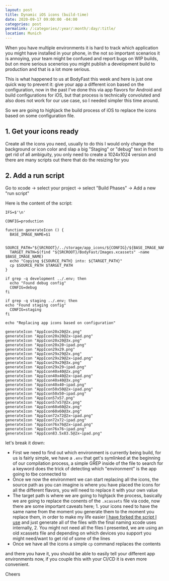 ```yaml
---
layout: post
title: Dynamic iOS icons (build-time)
date: 2020-09-17 09:00:00 -04:00
categories: post
permalink: /:categories/:year/:month/:day/:title/
location: Munich
---
```


When you have multiple environments it is hard to track which application you might have installed in your phone, in the not so important scenarios it is annoying, your team might be confused and report bugs on WIP builds, but on more serious scenerios you might publish a development build to production and that is a lot more serious.

This is what happened to us at BodyFast this week and here is just one quick way to prevent it: give your app a different icon based on the configuration, now in the past I've done this via app flavors for Android and build configurations for iOS, but that process is technically convoluted and also does not work for our use case, so I needed simpler this time around.

So we are going to highjack the build process of iOS to replace the icons based on some configuration file.

## 1. Get your icons ready

Create all the icons you need, usually to do this I would only change the background or icon color and slap a big "Staging" or "debug" text in front to get rid of all ambiguity, you only need to create a 1024x1024 version and there are many scripts out there that do the resizing for you

## 2. Add a run script

Go to xcode -> select your project -> select "Build Phases" -> Add a new "run script"

Here is the content of the script:

```
IFS=$'\n'

CONFIG=production

function generateIcon () {
  BASE_IMAGE_NAME=$1

  SOURCE_PATH="${SRCROOT}/../storage/app_icons/${CONFIG}/${BASE_IMAGE_NAME}"
  TARGET_PATH=$(find "${SRCROOT}/BodyFast/Images.xcassets" -name $BASE_IMAGE_NAME)
  echo "Copying ${SOURCE_PATH} into: ${TARGET_PATH}"
  cp $SOURCE_PATH $TARGET_PATH
}

if grep -q development ../.env; then
  echo "Found debug config"
  CONFIG=debug
fi

if grep -q staging ../.env; then
echo "Found staging config"
  CONFIG=staging
fi

echo "Replacing app icons based on configuration"

generateIcon "AppIcon20x20@2x.png"
generateIcon "AppIcon20x20@2x~ipad.png"
generateIcon "AppIcon20x20@3x.png"
generateIcon "AppIcon20x20~ipad.png"
generateIcon "AppIcon29x29.png"
generateIcon "AppIcon29x29@2x.png"
generateIcon "AppIcon29x29@2x~ipad.png"
generateIcon "AppIcon29x29@3x.png"
generateIcon "AppIcon29x29~ipad.png"
generateIcon "AppIcon40x40@2x.png"
generateIcon "AppIcon40x40@2x~ipad.png"
generateIcon "AppIcon40x40@3x.png"
generateIcon "AppIcon40x40~ipad.png"
generateIcon "AppIcon50x50@2x~ipad.png"
generateIcon "AppIcon50x50~ipad.png"
generateIcon "AppIcon57x57.png"
generateIcon "AppIcon57x57@2x.png"
generateIcon "AppIcon60x60@2x.png"
generateIcon "AppIcon60x60@3x.png"
generateIcon "AppIcon72x72@2x~ipad.png"
generateIcon "AppIcon72x72~ipad.png"
generateIcon "AppIcon76x76@2x~ipad.png"
generateIcon "AppIcon76x76~ipad.png"
generateIcon "AppIcon83.5x83.5@2x~ipad.png"
```

let's break it down:

- First we need to find out which environment is currently being build, for us is fairly simple, we have a `.env` that get's symlinked at the beginning of our compilation process, a simple GREP inside of the file to search for a keyword does the trick of detecting which "environment" is the app going to tbe connected to
- Once we now the environment we can start replacing all the icons, the source path as you can imagine is where you have placed the icons for all the different flavors, you will need to replace it with your own value
- The target path is where we are going to highjack the process, basically we are going to replace the conents of the `.xcassets` file via code, now there are some important caveats here; 1. your icons need to have the same name from the moment you generate them to the moment you replace them, in order to make my life easier [I have forked the script I use](https://github.com/ospfranco/ios-icon-generator) and just generate all of the files with the final naming xcode uses internally, 2. You might not need all the files I presented, we are using an old xcassets file and depending on which devices you support you might need/want to get rid of some of the lines
- Once we have all the icons a simple `cp` command replaces the contents

and there you have it, you should be able to easily tell your different app environments now, if you couple this with your CI/CD it is even more convenient.

Cheers
